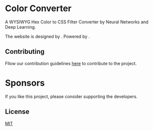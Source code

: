 # Color Converter

A WYSIWYG Hex Color to CSS Filter Converter by Neural Networks and Deep Learning.

The website is designed by [](). Powered by []().

## Contributing

Fllow our contribution guidelines [here]() to contribute to the project.

# Sponsors

If you like this project, please consider supporting the developers.

## License

[MIT](./LICENSE)
